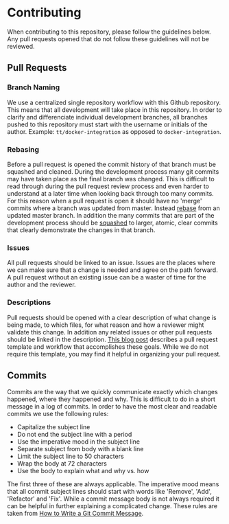 # Contributing

When contributing to this repository, please follow the guidelines
below. Any pull requests opened that do not follow these guidelines
will not be reviewed.

## Pull Requests

### Branch Naming

We use a centralized single repository workflow with this Github
repository. This means that all development will take place in this
repository. In order to clarify and differenciate individual
development branches, all branches pushed to this repository must
start with the username or initials of the author. Example:
`tt/docker-integration` as opposed to `docker-integration`.

### Rebasing

Before a pull request is opened the commit history of that branch must
be squashed and cleaned. During the development process many git
commits may have taken place as the final branch was changed. This is
difficult to read through during the pull request review process and
even harder to understand at a later time when looking back through
too many commits. For this reason when a pull request is open it
should have no 'merge' commits where a branch was updated from
master. Instead [rebase](https://git-scm.com/docs/git-rebase) from an
updated master branch. In addition the many commits that are part of
the development process should be
[squashed](http://gitready.com/advanced/2009/02/10/squashing-commits-with-rebase.html)
to larger, atomic, clear commits that clearly demonstrate the changes
in that branch.

### Issues

All pull requests should be linked to an issue. Issues are the places
where we can make sure that a change is needed and agree on the path
forward. A pull request without an existing issue can be a waster of
time for the author and the reviewer.

### Descriptions

Pull requests should be opened with a clear description of what change
is being made, to which files, for what reason and how a reviewer
might validate this change. In addition any related issues or other
pull requests should be linked in the description.
[This blog post](https://quickleft.com/blog/pull-request-templates-make-code-review-easier/)
describes a pull request template and workflow that accomplishes these
goals. While we do not require this template, you may find it helpful
in organizing your pull request.

## Commits

Commits are the way that we quickly communicate exactly which changes
happened, where they happened and why. This is difficult to do in a
short message in a log of commits. In order to have the most clear and
readable commits we use the following rules:

* Capitalize the subject line
* Do not end the subject line with a period
* Use the imperative mood in the subject line
* Separate subject from body with a blank line
* Limit the subject line to 50 characters
* Wrap the body at 72 characters
* Use the body to explain what and why vs. how

The first three of these are always applicable. The imperative mood
means that all commit subject lines should start with words like
'Remove', 'Add', 'Refactor' and 'Fix'. While a commit message body is
not always required it can be helpful in further explaining a
complicated change. These rules are taken from
[How to Write a Git Commit Message](https://chris.beams.io/posts/git-commit/).
